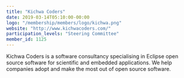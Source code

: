```yaml
---
title: "Kichwa Coders"
date: 2019-03-14T05:10:00-00:00
logo: "/membership/members/logo/kichwa.png"
website: "http://www.kichwacoders.com/"
participation_levels: "Steering Committee"
member_id: 1125
---
```


Kichwa Coders is a software consultancy specialising in Eclipse open source software for scientific and embedded applications. We help companies adopt and make the most out of open source software.